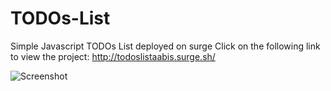 # TODOs-List
Simple Javascript TODOs List deployed on surge
Click on the following link to view the project:
http://todoslistaabis.surge.sh/


![Screenshot](https://user-images.githubusercontent.com/71585201/183245470-616b7d17-40e8-4f2d-a59a-2ea67804cb8e.png)
